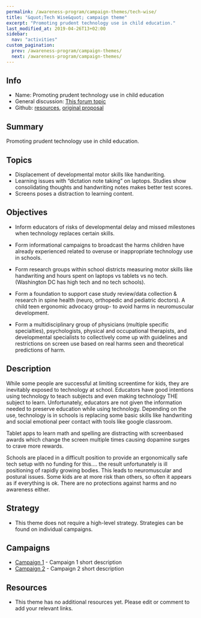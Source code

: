 ```yaml
---
permalink: /awareness-program/campaign-themes/tech-wise/
title: "&quot;Tech Wise&quot; campaign theme"
excerpt: "Promoting prudent technology use in child education."
last_modified_at: 2019-04-26T13+02:00
sidebar:
  nav: "activities"
custom_pagination:
  prev: /awareness-program/campaign-themes/
  next: /awareness-program/campaign-themes/
---
```


<!-- Please fill in the information below each header according to the instructions.

       - Do NOT remove section headers. Instead add the placeholder text if the section is not needed.
       - You can leave the comments. They can be helpful when editing the issue later on.
       - Replace brackets with appropriate information (unless part of a link), leaving formatting intact.
       - The non-comments texts below provide examples, unless they are placeholder text

    Note: You will not be wasting your time documenting all this. The information in this issue
             should be copied to the Theme README.md after your feedback is incorporated.
-->

## Info 

<!-- Provide short name that reflects the gist of the theme, used as working title.
      Also add the link to community forum topic that is used for general discussion. -->

- Name: Promoting prudent technology use in child education
- General discussion: [This forum topic](https://community.humanetech.com/t/2823)
- Github: [resources](https://github.com/humanetech-community/awareness-program/tree/master/themes/tech-wise), [original proposal](https://github.com/humanetech-community/awareness-program/issues/41)

## Summary 

Promoting prudent technology use in child education.

## Topics

<!-- Bullet list with (humane) tech topics and/or harms that are targeted -->

- Displacement of developmental motor skills like handwriting.  
- Learning issues with “dictation note taking” on laptops.  Studies show consolidating thoughts and handwriting notes makes better test scores.  
- Screens poses a distraction to learning content.  

## Objectives

<!-- Bullet list of what to achieve with the campaigns in this theme, separated by empty lines. -->

- Inform educators of risks of developmental delay and missed milestones when technology replaces certain skills.  

- Form informational campaigns to broadcast the harms children have already experienced related to overuse or inappropriate technology use in schools.  

- Form research groups within school districts measuring motor skills like handwriting and hours spent on laptops vs tablets vs no tech.  (Washington DC has high tech and no tech schools).

- Form a foundation to support case study review/data collection & research in spine health (neuro, orthopedic and pediatric doctors).  A child teen ergonomic advocacy group- to avoid harms in neuromuscular development.  

- Form a multidisciplinary group of physicians (multiple specific specialties), psychologists, physical and occupational therapists, and developmental specialists to collectively come up with guidelines and restrictions on screen use based on real harms seen and theoretical predictions of harm.  

## Description

<!-- A longer, more elaborate description (one or more paragraphs of text) -->

While some people are successful at limiting screentime for kids, they are inevitably exposed to technology at school.  Educators have good intentions using technology to teach subjects and even making technology THE subject to learn.  Unfortunately, educators are not given the information needed to preserve education while using technology.  Depending on the use, technology is  in schools is replacing some basic skills like handwriting and social emotional peer contact with tools like google classroom.  

Tablet apps to learn math and spelling are distracting with screenbased awards which change the screen multiple times causing dopamine surges to crave more rewards.  

Schools are placed in a difficult position to provide an ergonomically safe tech setup with no funding for this.... the result unfortunately is ill positioning of rapidly growing bodies.  This leads to neuromuscular and postural issues.  Some kids are at more risk than others, so often it appears as if everything is ok.  There are no protections against harms and no awareness either.  

## Strategy

<!-- (optional) If there is a common strategy, outline it here (one or more paragraphs of text, use formatting - like lists - where appropriate). Leave the placeholder text if this section is not needed. -->

- This theme does not require a high-level strategy. Strategies can be found on individual campaigns.

## Campaigns

<!-- Hyperlinked ToC to past, ongoing and future campaigns. Update this later to reflect changes. -->

- [Campaign 1](campaign1-url) - Campaign 1 short description
- [Campaign 2](campaign2-url) - Campaign 2 short description

## Resources

<!-- (optional) Links to relevant folders, files and external information, or leave the placeholder text. -->

- This theme has no additional resources yet. Please edit or comment to add your relevant links.